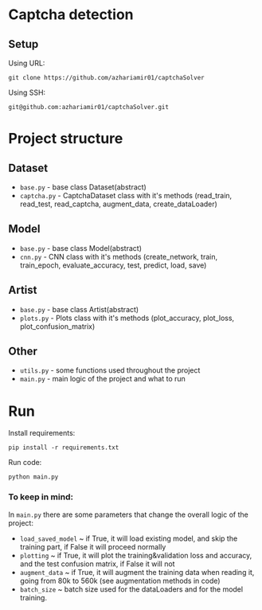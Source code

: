 
# Captcha detection

## Setup

Using URL:
```
git clone https://github.com/azhariamir01/captchaSolver
```
Using SSH:
```
git@github.com:azhariamir01/captchaSolver.git
```

# Project structure

## Dataset

- ```base.py``` -  base class Dataset(abstract)
- ```captcha.py``` - CaptchaDataset class with it's methods (read_train, read_test, read_captcha, augment_data, create_dataLoader)

## Model

- ```base.py``` - base class Model(abstract)
- ```cnn.py``` - CNN class with it's methods (create_network, train, train_epoch, evaluate_accuracy, test, predict, load, save)

## Artist

- ```base.py``` - base class Artist(abstract)
- ```plots.py``` - Plots class with it's methods (plot_accuracy, plot_loss, plot_confusion_matrix)

## Other

- ```utils.py``` - some functions used throughout the project
- ```main.py``` - main logic of the project and what to run

# Run

Install requirements:
```
pip install -r requirements.txt
```

Run code:
```
python main.py
```

### To keep in mind:

In ```main.py``` there are some parameters that change the overall logic of the project:

- ```load_saved_model``` ~ if True, it will load existing model, and skip the training part, if False it will proceed normally
- ```plotting``` ~ if True, it will plot the training&validation loss and accuracy, and the test confusion matrix, if False it will not
- ```augment_data``` ~ if True, it will augment the training data when reading it, going from 80k to 560k (see augmentation methods in code)
- ```batch_size``` ~ batch size used for the dataLoaders and for the model training.
      
